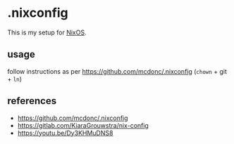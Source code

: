 # .nixconfig

This is my setup for [NixOS](https://nixos.org/).

## usage

follow instructions as per https://github.com/mcdonc/.nixconfig (`chown` + git + `ln`)

## references

- https://github.com/mcdonc/.nixconfig
- https://gitlab.com/KiaraGrouwstra/nix-config
- https://youtu.be/Dy3KHMuDNS8
